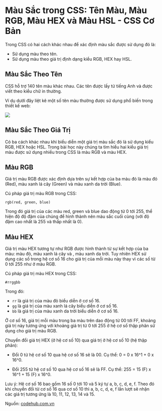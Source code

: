 # Màu Sắc trong CSS: Tên Màu, Màu RGB, Màu HEX và Màu HSL - CSS Cơ Bản

Trong CSS có hai cách khác nhau để xác định màu sắc được sử dụng đó là:

- Sử dụng màu theo tên.
- Sử dụng màu theo giá trị định dạng kiểu RGB, HEX hay HSL.

## Màu Sắc Theo Tên

CSS hỗ trợ 140 tên màu khác nhau. Các tên được lấy từ tiếng Anh và được viết theo kiểu chữ in thường.

Ví dụ dưới đây liệt kê một số tên màu thường được sử dụng phổ biến trong thiết kế web:

![](https://www.codehub.com.vn/ckfinder/userfiles/images/bang-ma-mau-css.jpg)

## Màu Sắc Theo Giá Trị

Có ba cách khác nhau khi biểu diễn một giá trị màu sắc đó là sử dụng kiểu RGB, HEX hoặc HSL. Trong bài học này chúng ta tìm hiểu hai kiểu giá trị màu được sử dụng nhiều trong CSS là màu RGB và màu HEX.

## Màu RGB

Giá trị màu RGB được xác định dựa trên sự kết hợp của ba màu đó là màu đỏ (Red), màu xanh lá cây (Green) và màu xanh da trời (Blue).

Cú pháp giá trị màu RGB trong CSS:

    rgb(red, green, blue)

Trong đó giá trị của các màu red, green và blue dao động từ 0 tới 255, thể hiện độ độ đậm của chúng để hình thành nên màu sắc cuối cùng (với độ đậm cao nhất là 255 và thấp nhất là 0).

## Màu HEX
Giá trị màu HEX tương tự như RGB được hình thành từ sự kết hợp của ba màu: màu đỏ, màu xanh lá cây và , màu xanh da trời. Tuy nhiên HEX sử dụng các số trong hệ cơ số 16 cho giá trị của mỗi màu này thay vì các số từ 0 tới 255 như ở màu RGB.

Cú pháp giá trị màu HEX trong CSS:

    #rrggbb

Trong đó:

- `rr` là giá trị của màu đỏ biểu diễn ở cơ số 16.
- `gg` là giá trị của màu xanh lá cây biểu diễn ở cơ số 16.
- `bb` là giá trị của màu xanh da trời biểu diễn ở cơ số 16.

Ở cơ số 16, giá trị mỗi màu trong ba màu trên dao động từ 00 tới FF, khoảng giá trị này tương ứng với khoảng giá trị từ 0 tới 255 ở hệ cơ số thập phân sử dụng cho giá trị màu RGB.

 

Chuyển đổi giá trị HEX (ở hệ cơ số 10) qua giá trị ở hệ cơ số 10 (hệ thập phân):

- Đổi 0 từ hệ cơ số 10 qua hệ cơ số 16 sẽ là 00. Cụ thể: 0 = 0 x 16^1 + 0 x 16^0.

- Đổi 255 từ hệ cơ số 10 qua hệ cơ số 16 sẽ là FF. Cụ thể: 255 = 15 (F) x 16^1 + 15 (F) x 16^0.

Lưu ý: Hệ cơ số 16 bao gồm 16 số 0 tới 10 và 5 ký tự a, b, c, d, e, f. Theo đó khi chuyển đổi từ cơ số 16 qua cơ số 10 thì a, b, c, d, e, f lần lượt sẽ nhận các giá trị tương ứng là 10, 11, 12, 13, 14 và 15.

Nguồn: [codehub.com.vn](https://codehub.com.vn/CSS-Co-Ban/Mau-Sac#:~:text=C%C3%BA%20ph%C3%A1p%20gi%C3%A1%20tr%E1%BB%8B%20m%C3%A0u%20HEX%20trong%20CSS%3A,da%20tr%E1%BB%9Di%20bi%E1%BB%83u%20di%E1%BB%85n%20%E1%BB%9F%20c%C6%A1%20s%E1%BB%91%2016.)
